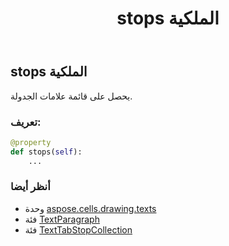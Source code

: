 ﻿---
title: stops الملكية
second_title: Aspose.Cells for Python via .NET API المراجع
description:
type: docs
weight: 240
url: /ar/python-net/aspose.cells.drawing.texts/textparagraph/stops/
is_root: false
---
##  stops الملكية

يحصل على قائمة علامات الجدولة.
###  تعريف:
```python
@property
def stops(self):
    ...
```

###  أنظر أيضا
* وحدة [aspose.cells.drawing.texts](../../)
* فئة [TextParagraph](/cells/ar/python-net/aspose.cells.drawing.texts/textparagraph)
* فئة [TextTabStopCollection](/cells/ar/python-net/aspose.cells.drawing.texts/texttabstopcollection)
